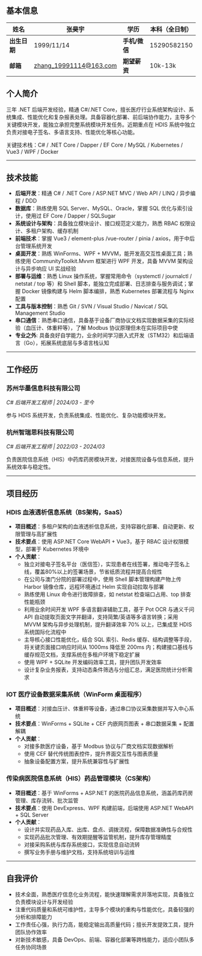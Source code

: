 ## 基本信息

| **姓名**     | 张昊宇                 | **学历**      | 本科（全日制） |
| ------------ | ---------------------- | ------------- | -------------- |
| **出生日期** | 1999/11/14             | **手机/微信** | 15290582150    |
| **邮箱**     | zhang_19991114@163.com | **期望薪资**  | 10k-13k        |

## 个人简介

三年 .NET 后端开发经验，精通 C#/.NET Core，擅长医疗行业系统架构设计、系统集成、性能优化和复杂报表处理。具备容器化部署、前后端协作能力，主导多个关键模块开发，能独立承担完整系统模块开发任务。近期重点在 HDIS 系统中独立负责对接电子签名、多语言支持、性能优化等核心功能。

关键技术栈：C# / .NET Core / Dapper / EF Core / MySQL / Kubernetes / Vue3 / WPF / Docker

------

## 技术技能

- **后端开发**：精通 C# / .NET Core / ASP.NET MVC / Web API / LINQ / 异步编程 / DDD
- **数据库**：熟练使用 SQL Server、MySQL、Oracle，掌握 SQL 优化与索引设计，使用过 EF Core / Dapper / SQLSugar
- **系统设计与架构**：具备独立模块设计、接口规范定义能力，熟悉 RBAC 权限设计、多租户架构、缓存机制
- **前端技术**：掌握 Vue3 / element-plus /vue-router / pinia / axios，用于中后台管理系统开发
- **桌面开发**：熟练 WinForms、WPF + MVVM，能开发高交互性桌面工具；熟练使用 CommunityToolkit.Mvvm 框架进行 WPF 开发，具备 MVVM 架构设计与异步响应 UI 实战经验
- **部署与运维**：熟悉 Linux 操作系统，掌握常用命令（systemctl / journalctl / netstat / top 等）和 Shell 脚本，能独立完成部署、日志排查与服务调试；掌握 Docker 镜像构建与 Helm 脚本编排，熟悉 Kubernetes 部署流程与 Nginx 配置
- **工具与版本控制**：熟悉 Git / SVN / Visual Studio / Navicat / SQL Management Studio
- **串口通信**：熟悉串口通信，具备基于设备厂商协议文档实现数据采集的实际经验（血压计、体重秤等），了解 Modbus 协议原理但未在实际项目中使
- **专业之外**: 具备良好自学能力，业余时间学习嵌入式开发（STM32）和后端语言（Go），拓展系统底层与多语言栈认知

------

## 工作经历

### 苏州华墨信息科技有限公司

*C# 后端开发工程师 | 2024/03 - 至今*

参与 HDIS 系统开发，负责系统集成、性能优化、复杂功能模块开发。

### 杭州智瑞思科技有限公司

*C# 后端开发工程师 | 2022/03 - 2024/03*

负责医院信息系统（HIS）中药库药房模块开发，对接医院设备与信息系统，提升系统效率与稳定性。

------

## 项目经历

### HDIS 血液透析信息系统（BS架构，SaaS）

- **项目概述**：多租户架构的血液透析信息系统，支持容器化部署、自动更新、权限管理与高扩展性
- **技术要点**：使用 ASP.NET Core WebAPI + Vue3，基于 RBAC 设计权限模型，部署于 Kubernetes 环境中
- **个人贡献**：
  - 独立对接电子签名平台（医信签），实现患者在线签署，推动电子签名上线，覆盖80%以上的签署场景，节省纸质流程并提高合规性
  - 在公司与澳门分院的部署过程中，使用 Shell 脚本管理构建产物上传 Harbor 镜像仓库，远程环境通过 Helm 实现自动拉取与部署
  - 熟练使用 Linux 命令进行故障排查，如 netstat 检查端口占用、top 排查性能瓶颈
  - 利用业余时间开发 WPF 多语言翻译辅助工具，基于 Pot OCR 与通义千问 API 自动提取页面文字并翻译，支持简繁/英语等多语言转换；采用 MVVM 架构与异步处理机制，提升翻译效率 70% 以上，已集成至 HDIS 系统国际化流程中
  - 主导核心接口性能优化，结合 SQL 索引、Redis 缓存、结构调整等手段，将关键页面接口响应时间从 1000ms 降低至 200ms 内；构建接口基线与缓存规范文档，支撑系统在多租户环境下稳定扩展
  - 使用 WPF + SQLite 开发编码效率工具，提升团队开发效率
  - 设计复杂业务报表，支持动态条件筛选与分组汇总，满足医院统计分析需求

### IOT 医疗设备数据采集系统（WinForm 桌面程序）

- **项目概述**：对接血压计、体重秤等设备，通过串口协议采集数据并写入中心系统
- **技术要点**：WinForms + SQLite + CEF 内嵌网页图表 + 串口数据采集 + 配置解耦
- **个人贡献**：
  - 对接多款医疗设备，基于 Modbus 协议与厂商文档实现数据解析
  - 使用 CEF 替代传统图表控件，提升界面交互性与图表质量
  - 抽象设备配置方案，提升系统兼容性与扩展性

### 传染病医院信息系统（HIS）药品管理模块（CS架构）

- **项目概述**：基于 WinForms + ASP.NET 的医院药品信息系统，涵盖药库药房管理、库存流转、批次监管
- **技术要点**：使用 DevExpress、WPF 构建前端，后端使用 ASP.NET WebAPI + SQL Server
- **个人贡献**：
  - 设计并实现药品入库、出库、盘点、调拨流程，保障数据准确性与合规性
  - 实现药品批次管理、有效期提醒等监管机制，提升库存管理精度
  - 对接采购系统与库存系统接口，实现信息自动流转
  - 撰写业务手册与维护文档，支持系统培训与运维

------

## 自我评价

- 技术全面，熟悉医疗信息化业务流程，能快速理解需求并落地实现，具备独立负责模块设计与开发经验
- 注重代码质量和系统可维护性，主导多个模块的重构与性能优化，具备较强的分析和排障能力
- 工作责任心强，执行力高，能稳定输出高质量代码；擅长开发提效工具，提升团队协作效率
- 对新技术敏感，具备 DevOps、前端、容器化部署等跨栈能力，适应小团队多任务协同场景

